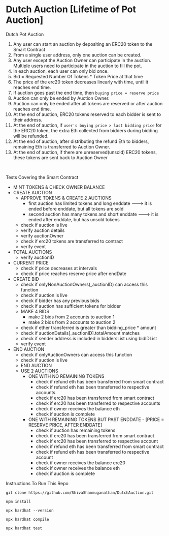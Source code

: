 # Dutch Auction [Lifetime of Pot Auction]

Dutch Pot Auction
1. Any user can start an auction by depositing an ERC20 token to the Smart Contract
2. From a single user address, only one auction can be created.
3. Any user except the Auction Owner can participate in the auction. Multiple users need to participate in the auction to fill the pot.
4. In each auction, each user can only bid once.
5. Bid = Requested Number Of Tokens * Token Price at that time
6. The price of the erc20 token decreases linearly with time, until it reaches end time.
7. If auction goes past the end time, then `buying price = reserve price`
8. Auction can only be ended by Auction Owner.
9. Auction can only be ended after all tokens are reserved or after auction reaches end time.
10. At the end of auction, ERC20 tokens reserved to each bidder is sent to their address.
11. At the end of auction, if `user's buying price > last bidding price` for the ERC20 token, the extra Eth collected from bidders during bidding will be refunded.
12. At the end of auction, after distributing the refund Eth to bidders, remaining Eth is transferred to Auction Owner.
13. At the end of auction, if there are unreserved(unsold) ERC20 tokens, these tokens are sent back to Auction Owner
   
<br />

Tests Covering the Smart Contract

- MINT TOKENS & CHECK OWNER BALANCE
- CREATE AUCTION 
  - APPROVE TOKENS & CREATE 2 AUCTIONS
    - first auction has limited tokens and long enddate ---> it is ended before enddate, but all tokens are sold
    - second auction has many tokens and short enddate ---> it is ended after enddate, but has unsold tokens
  - check if auction is live
  - verify auction details
  - verify auctionOwner
  - check if erc20 tokens are transferred to contract
  - verify event
- TOTAL AUCTIONS
  - verify auctionID
- CURRENT PRICE
  - check if price decreases at intervals
  - check if price reaches reserve price after endDate
- CREATE BID
  - check if onlyNonAuctionOwners(_auctionID) can access this function
  - check if auction is live
  - check if bidder has any previous bids
  - check if auction has sufficient tokens for bidder
  - MAKE 4 BIDS
    - make 2 bids from 2 accounts to auction 1
    - make 2 bids from 2 accounts to auction 2
  - check if ether transferred is greater than bidding_price * amount
  - check if auctionDetails[_auctionID].totalAmount matches 
  - check if sender address is included in biddersList using bidIDList
  - verify event
- END AUCTION
  - check if onlyAuctionOwners can access this function
  - check if auction is live
  - END AUCTION
  - USE 2 AUCTIONS
    - ONE WITH NO REMAINING TOKENS 
      - check if refund eth has been transferred from smart contract
      - check if refund eth has been transferred to respective accounts
      - check if erc20 has been transferred from smart contract
      - check if erc20 has been transferred to respective accounts
      - check if owner receives the balance eth
      - check if auction is complete
    - ONE WITH REMAINING TOKENS BUT PAST ENDDATE - [PRICE = RESERVE PRICE, AFTER ENDDATE]
      - check if auction has remaining tokens
      - check if erc20 has been transferred from smart contract
      - check if erc20 has been transferred to respective account
      - check if refund eth has been transferred from smart contract
      - check if refund eth has been transferred to respective account
      - check if owner receives the balance erc20
      - check if owner receives the balance eth
      - check if auction is complete



Instructions To Run This Repo
```shell
git clone https://github.com/ShivaShanmuganathan/DutchAuction.git
```
```shell
npm install
```
```shell
npx hardhat --version
```
```shell
npx hardhat compile
```
```shell
npx hardhat test
```
